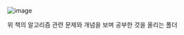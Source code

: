 ![image](https://user-images.githubusercontent.com/66784492/129477550-d59806a8-c3ae-4002-943d-983d2367eb81.png)

위 책의 알고리즘 관련 문제와 개념을 보며 공부한 것을 올리는 폴더
